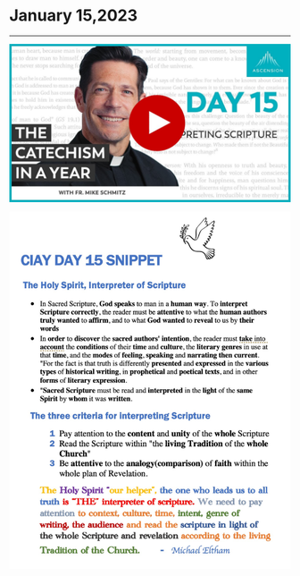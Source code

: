 # January 15,2023
---

[![Interpreting Scripture](https://raw.githubusercontent.com/fernal73/CIAY/main/January/jpgs/Day015.jpg)](https://youtu.be/gS4ndVFUaWU "Interpreting Scripture")

![Day 15 Snippet](https://github.com/fernal73/CIAY/blob/main/January/jpgs/Day15Snippet.jpg?raw=true)

